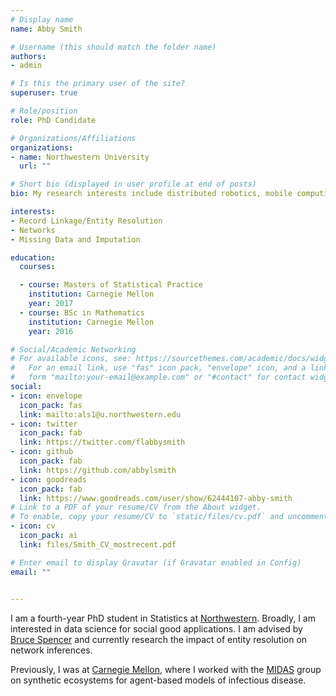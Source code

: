 ```yaml
---
# Display name
name: Abby Smith

# Username (this should match the folder name)
authors:
- admin

# Is this the primary user of the site?
superuser: true

# Role/position
role: PhD Candidate

# Organizations/Affiliations
organizations:
- name: Northwestern University
  url: ""

# Short bio (displayed in user profile at end of posts)
bio: My research interests include distributed robotics, mobile computing and programmable matter.

interests:
- Record Linkage/Entity Resolution
- Networks
- Missing Data and Imputation

education:
  courses:

  - course: Masters of Statistical Practice
    institution: Carnegie Mellon
    year: 2017
  - course: BSc in Mathematics
    institution: Carnegie Mellon
    year: 2016

# Social/Academic Networking
# For available icons, see: https://sourcethemes.com/academic/docs/widgets/#icons
#   For an email link, use "fas" icon pack, "envelope" icon, and a link in the
#   form "mailto:your-email@example.com" or "#contact" for contact widget.
social:
- icon: envelope
  icon_pack: fas
  link: mailto:als1@u.northwestern.edu
- icon: twitter
  icon_pack: fab
  link: https://twitter.com/flabbysmith
- icon: github
  icon_pack: fab
  link: https://github.com/abbylsmith
- icon: goodreads
  icon_pack: fab
  link: https://www.goodreads.com/user/show/62444107-abby-smith
# Link to a PDF of your resume/CV from the About widget.
# To enable, copy your resume/CV to `static/files/cv.pdf` and uncomment the lines below.  
- icon: cv
  icon_pack: ai
  link: files/Smith_CV_mostrecent.pdf

# Enter email to display Gravatar (if Gravatar enabled in Config)
email: ""
  

---
```


I am a fourth-year PhD student in Statistics at [Northwestern](https://www.statistics.northwestern.edu/). Broadly, I am interested in data science for social good applications. I am advised by [Bruce Spencer](https://www.ipr.northwestern.edu/who-we-are/faculty-experts/spencer.html) and currently research the impact of entity resolution on network inferences.

Previously, I was at [Carnegie Mellon](http://www.stat.cmu.edu/), where I worked with the [MIDAS](http://www.stat.cmu.edu/research/group/526#quicktabs-lab_group_quicktabs=0) group on synthetic ecosystems for agent-based models of infectious disease.
